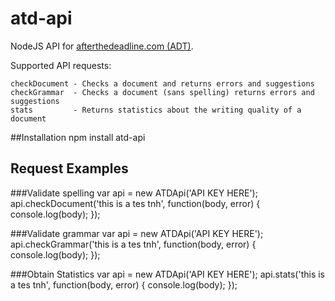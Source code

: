 atd-api
=========

NodeJS API for [afterthedeadline.com (ADT)](http://www.afterthedeadline.com/api.slp "After the Deadline API documentation").

Supported API requests:

    checkDocument - Checks a document and returns errors and suggestions
    checkGrammar  - Checks a document (sans spelling) returns errors and suggestions
    stats         - Returns statistics about the writing quality of a document

##Installation
	npm install atd-api

## Request Examples

###Validate spelling
        var api = new ATDApi('API KEY HERE');
        api.checkDocument('this is a tes tnh', function(body, error) {
                console.log(body);
        });

###Validate grammar
        var api = new ATDApi('API KEY HERE');
        api.checkGrammar('this is a tes tnh', function(body, error) {
                console.log(body);
        });

###Obtain Statistics
        var api = new ATDApi('API KEY HERE');
        api.stats('this is a tes tnh', function(body, error) {
                console.log(body);
        });
